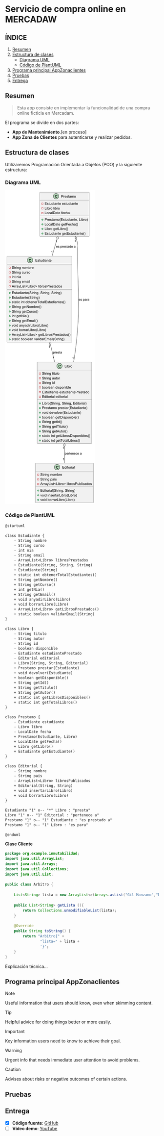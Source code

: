# Servicio de compra online en MERCADAW

## ÍNDICE

1. [Resumen](#resumen)
2. [Estructura de clases](https://github.com/pbendom3/Repositorio_Estructuras/tree/main#estructura-de-clases)
    - [Diagrama UML](#diagrama-uml)
    - [Código de PlantUML](#codigo-de-plantuml)
4. [Programa principal AppZonaclientes](#programa-principal-appzonaclientes)
5. [Pruebas](#pruebas)
6. [Entrega](#entrega)


## Resumen
> Esta app consiste en implementar la funcionalidad de una compra online ficticia en Mercadam.

El programa se divide en dos partes:
- **App de Mantenimiento**.[en proceso]
- **App Zona de Clientes** para autenticarse y realizar pedidos. 

## Estructura de clases 

Utilizaremos Programación Orientada a Objetos (POO) y la siguiente estructura:

### Diagrama UML
![img/biblio.png](img/biblio.png)

### Código de PlantUML

```` PlantUML
@startuml

class Estudiante {
    - String nombre
    - String curso
    - int nia
    - String email
    - ArrayList<Libro> librosPrestados
    + Estudiante(String, String, String)
    + Estudiante(String)
    + static int obtenerTotalEstudiantes()
    + String getNombre()
    + String getCurso()
    + int getNia()
    + String getEmail()
    + void anyadirLibro(Libro)
    + void borrarLibro(Libro)
    + ArrayList<Libro> getLibrosPrestados()
    + static boolean validarEmail(String)
}

class Libro {
    - String titulo
    - String autor
    - String id
    - boolean disponible
    - Estudiante estudiantePrestado
    - Editorial editorial
    + Libro(String, String, Editorial)
    + Prestamo prestar(Estudiante)
    + void devolver(Estudiante)
    + boolean getDisponible()
    + String getId()
    + String getTitulo()
    + String getAutor()
    + static int getLibrosDisponibles()
    + static int getTotalLibros()
}

class Prestamo {
    - Estudiante estudiante
    - Libro libro
    - LocalDate fecha
    + Prestamo(Estudiante, Libro)
    + LocalDate getFecha()
    + Libro getLibro()
    + Estudiante getEstudiante()
}

class Editorial {
    - String nombre
    - String pais
    - ArrayList<Libro> librosPublicados
    + Editorial(String, String)
    + void insertarLibro(Libro)
    + void borrarLibro(Libro)
}

Estudiante "1" o-- "*" Libro : "presta"
Libro "1" o-- "1" Editorial : "pertenece a"
Prestamo "1" o-- "1" Estudiante : "es prestado a"
Prestamo "1" o-- "1" Libro : "es para"

@enduml

````
**Clase Cliente**
```` Java
package org.example.inmutabilidad;
import java.util.ArrayList;
import java.util.Arrays;
import java.util.Collections;
import java.util.List;

public class Arbitro {

    List<String> lista = new ArrayList<>(Arrays.asList("Gil Manzano","Negreira", "Clos Gómez"));

    public List<String> getLista (){
        return Collections.unmodifiableList(lista);
    }

    @Override
    public String toString() {
        return "Arbitro{" +
                "lista=" + lista +
                '}';
    }
}

````
Explicación técnica...

## Programa principal AppZonaclientes

> [!NOTE]
> Useful information that users should know, even when skimming content.

> [!TIP]
> Helpful advice for doing things better or more easily.

> [!IMPORTANT]
> Key information users need to know to achieve their goal.

> [!WARNING]
> Urgent info that needs immediate user attention to avoid problems.

> [!CAUTION]
> Advises about risks or negative outcomes of certain actions.

## Pruebas

## Entrega
- [x] **Código fuente**: [GitHub](https://github.com/pbendom3/ejercicios_POO_DAW/blob/main/untitled/src/main/java/dispositivos/Alexa.java)
- [ ] **Vídeo demo**: [YouTube](www.youtube.com)
